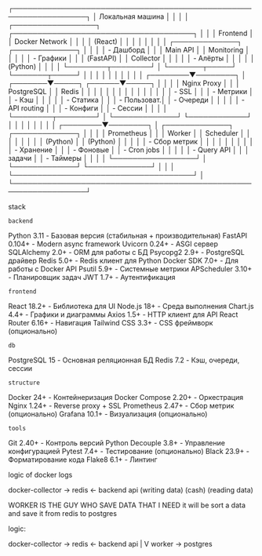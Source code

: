 ┌─────────────────────────────────────────────────────────────────┐
│                    Локальная машина                             │
│                                                                 │
│  ┌─────────────────┐    ┌─────────────────────────────────────┐ │
│  │   Frontend      │    │         Docker Network              │ │
│  │   (React)       │    │                                     │ │
│  │                 │    │  ┌─────────────┐  ┌─────────────┐   │ │
│  │ - Дашборд       │    │  │   Main API  │  │  Monitoring │   │ │
│  │ - Графики       │    │  │  (FastAPI)  │  │  Collector  │   │ │
│  │ - Алёрты        │    │  │             │  │  (Python)   │   │ │
│  └────────┬────────┘    │  └───────┬─────┘  └───────┬─────┘   │ │
│           │              │          │                │         │ │
│  ┌────────▼────────┐     │  ┌───────▼─────┐  ┌──────▼─────┐   │ │
│  │  Nginx Proxy    │     │  │ PostgreSQL │  │   Redis    │   │ │
│  │                 │     │  │             │  │            │   │ │
│  │ - SSL           │     │  │ - Метрики   │  │ - Кэш      │   │ │
│  │ - Статика       │     │  │ - Пользоват.│  │ - Очереди  │   │ │
│  │ - API routing   │     │  │ - Конфиги   │  │ - Сессии   │   │ │
│  └────────┬────────┘     │  └─────────────┘  └────────────┘   │ │
│           │              │                                     │ │
│  ┌────────▼────────┐     │  ┌─────────────┐  ┌─────────────┐   │ │
│  │  Prometheus     │     │  │   Worker    │  │   Scheduler │   │ │
│  │                 │     │  │  (Python)   │  │  (Python)   │   │ │
│  │ - Сбор метрик   │     │  │             │  │             │   │ │
│  │ - Хранение      │     │  │ - Фоновые   │  │ - Cron jobs │   │ │
│  │ - Query API     │     │  │   задачи    │  │ - Таймеры   │   │ │
│  └─────────────────┘     │  └─────────────┘  └─────────────┘   │ │
│                          └─────────────────────────────────────┘ │
└─────────────────────────────────────────────────────────────────┘



stack


    backend


Python 3.11              - Базовая версия (стабильная + производительная)
FastAPI 0.104+           - Modern async framework
Uvicorn 0.24+            - ASGI сервер
SQLAlchemy 2.0+          - ORM для работы с БД
Psycopg2 2.9+            - PostgreSQL драйвер
Redis 5.0+               - Redis клиент для Python
Docker SDK 7.0+          - Для работы с Docker API
Psutil 5.9+              - Системные метрики
APScheduler 3.10+        - Планировщик задач
JWT 1.7+                 - Аутентификация


    frontend

React 18.2+              - Библиотека для UI
Node.js 18+              - Среда выполнения
Chart.js 4.4+            - Графики и диаграммы
Axios 1.5+               - HTTP клиент для API
React Router 6.16+       - Навигация
Tailwind CSS 3.3+        - CSS фреймворк (опционально)


    db
    
PostgreSQL 15            - Основная реляционная БД
Redis 7.2                - Кэш, очереди, сессии


    structure

Docker 24+               - Контейнеризация
Docker Compose 2.20+     - Оркестрация
Nginx 1.24+              - Reverse proxy + SSL
Prometheus 2.47+         - Сбор метрик (опционально)
Grafana 10.1+            - Визуализация (опционально)


    tools

Git 2.40+                - Контроль версий
Python Decouple 3.8+     - Управление конфигурацией
Pytest 7.4+              - Тестирование (опционально)
Black 23.9+              - Форматирование кода
Flake8 6.1+              - Линтинг



logic of docker logs

docker-collector  ->  redis  <-   backend    api
 (writing data)       (cash)      (reading data)



WORKER IS THE GUY WHO SAVE DATA THAT I NEED
it will be sort a data and save it from redis to postgres

logic:

docker-collector -> redis <-   backend api
                      |
                      V
                    worker -> postgres



